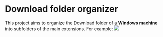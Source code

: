 # **Download folder organizer**

This project aims to organize the Download folder of a **Windows machine** into subfolders of the main extensions.
For example:
![](https://cdn.discordapp.com/attachments/830027100273508392/834108658144116797/unknown.png?)

